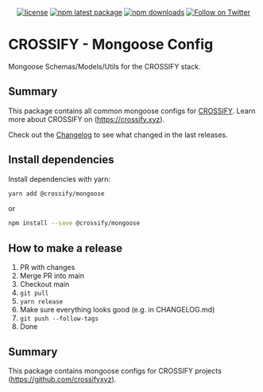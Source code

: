 <div align="center">

[![license](https://img.shields.io/badge/license-Apache%202-blue)](/LICENSE.md)
[![npm latest package](https://img.shields.io/npm/v/@crossify/mongoose/latest.svg)](https://www.npmjs.com/package/@crossify/mongoose)
[![npm downloads](https://img.shields.io/npm/dm/@crossify/mongoose.svg)](https://www.npmjs.com/package/@crossify/mongoose)
[![Follow on Twitter](https://img.shields.io/twitter/follow/crossifyxyz.svg?label=follow+CROSSIFY)](https://twitter.com/crossifyxyz)

</div>

# CROSSIFY - Mongoose Config

Mongoose Schemas/Models/Utils for the CROSSIFY stack.

## Summary

This package contains all common mongoose configs for [CROSSIFY](https://github.com/crossifyxyz).
Learn more about CROSSIFY on (https://crossify.xyz).

Check out the [Changelog](./CHANGELOG.md) to see what changed in the last releases.

## Install dependencies

Install dependencies with yarn:

```bash
yarn add @crossify/mongoose
```

or

```bash
npm install --save @crossify/mongoose
```

## How to make a release

1. PR with changes
2. Merge PR into main
3. Checkout main
4. `git pull`
5. `yarn release`
6. Make sure everything looks good (e.g. in CHANGELOG.md)
7. `git push --follow-tags`
8. Done

## Summary

This package contains mongoose configs for CROSSIFY projects (https://github.com/crossifyxyz).
